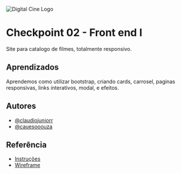 ![Digital Cine Logo](https://claudiojuniorr.github.io/dh-ctd-checkpoint-02/src/img/brand/logo.png)


# Checkpoint 02 - Front end I

Site para catalogo de filmes, totalmente responsivo.



## Aprendizados

Aprendemos como utilizar bootstrap, criando cards, carrosel, paginas responsivas, links interativos, modal, e efeitos.

## Autores

- [@claudiojuniorr](https://github.com/claudiojuniorr/)
- [@cauesooouza](https://github.com/cauesooouza)


## Referência

 - [Instruções](https://docs.google.com/document/d/1p57OW3v0Jy-okDxggzUASeS9_ytLG5liMsG5J5O0va0/edit#)
 - [Wireframe](https://www.figma.com/file/hSgsjjoM7Mc88WVtQ5i9QV/Checkpoint-3)


